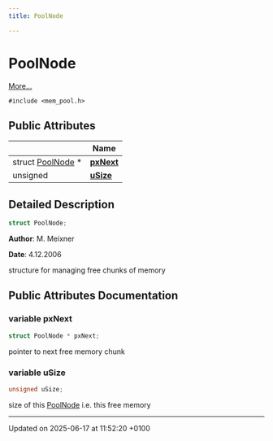 ```yaml
---
title: PoolNode

---
```


# PoolNode



 [More...](#detailed-description)


`#include <mem_pool.h>`

## Public Attributes

|                | Name           |
| -------------- | -------------- |
| struct [PoolNode](struct_pool_node.md) * | **[pxNext](struct_pool_node.md#variable-pxnext)**  |
| unsigned | **[uSize](struct_pool_node.md#variable-usize)**  |

## Detailed Description

```cpp
struct PoolNode;
```


**Author**: M. Meixner 

**Date**: 4.12.2006 

structure for managing free chunks of memory 

## Public Attributes Documentation

### variable pxNext

```cpp
struct PoolNode * pxNext;
```


pointer to next free memory chunk 


### variable uSize

```cpp
unsigned uSize;
```


size of this [PoolNode](struct_pool_node.md) i.e. this free memory 


-------------------------------

Updated on 2025-06-17 at 11:52:20 +0100